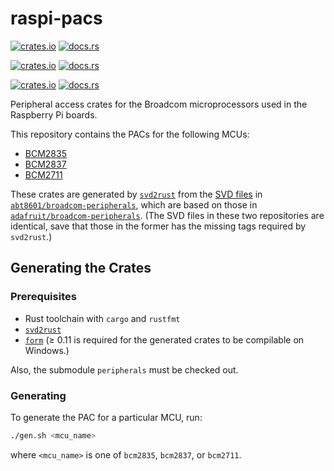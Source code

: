 # raspi-pacs

[![crates.io](https://img.shields.io/crates/v/bcm2835-lpa.svg?label=crates.io%20%28bcm2835-lpa%29)](https://crates.io/crates/bcm2835-lpa)
[![docs.rs](https://img.shields.io/docsrs/bcm2835-lpa?label=docs%20%28bcm2835-lpa%29)](https://docs.rs/bcm2835-lpa)

[![crates.io](https://img.shields.io/crates/v/bcm2837-lpa.svg?label=crates.io%20%28bcm2837-lpa%29)](https://crates.io/crates/bcm2837-lpa)
[![docs.rs](https://img.shields.io/docsrs/bcm2837-lpa?label=docs%20%28bcm2837-lpa%29)](https://docs.rs/bcm2837-lpa)

[![crates.io](https://img.shields.io/crates/v/bcm2711-lpa.svg?label=crates.io%20%28bcm2711-lpa%29)](https://crates.io/crates/bcm2711-lpa)
[![docs.rs](https://img.shields.io/docsrs/bcm2711-lpa?label=docs%20%28bcm2711-lpa%29)](https://docs.rs/bcm2711-lpa)

Peripheral access crates
for the Broadcom microprocessors used in the Raspberry Pi boards.

This repository contains the PACs for the following MCUs:

- [BCM2835](crates/bcm2835-lpa/)
- [BCM2837](crates/bcm2837-lpa/)
- [BCM2711](crates/bcm2711-lpa/)

These crates are generated by [`svd2rust`](https://crates.io/crates/svd2rust)
from the
[SVD files](https://github.com/abt8601/broadcom-peripherals/tree/main-build/svd/gen)
in
[`abt8601/broadcom-peripherals`](https://github.com/abt8601/broadcom-peripherals/tree/main-build),
which are based on those in
[`adafruit/broadcom-peripherals`](https://github.com/adafruit/broadcom-peripherals/tree/main-build).
(The SVD files in these two repositories are identical,
save that those in the former has the missing tags required by `svd2rust`.)

## Generating the Crates

### Prerequisites

- Rust toolchain with `cargo` and `rustfmt`
- [`svd2rust`](https://crates.io/crates/svd2rust)
- [`form`](https://crates.io/crates/form)
  (≥ 0.11 is required for the generated crates to be compilable on Windows.)

Also, the submodule `peripherals` must be checked out.

### Generating

To generate the PAC for a particular MCU, run:

```sh
./gen.sh <mcu_name>
```

where `<mcu_name>` is one of `bcm2835`, `bcm2837`, or `bcm2711`.
